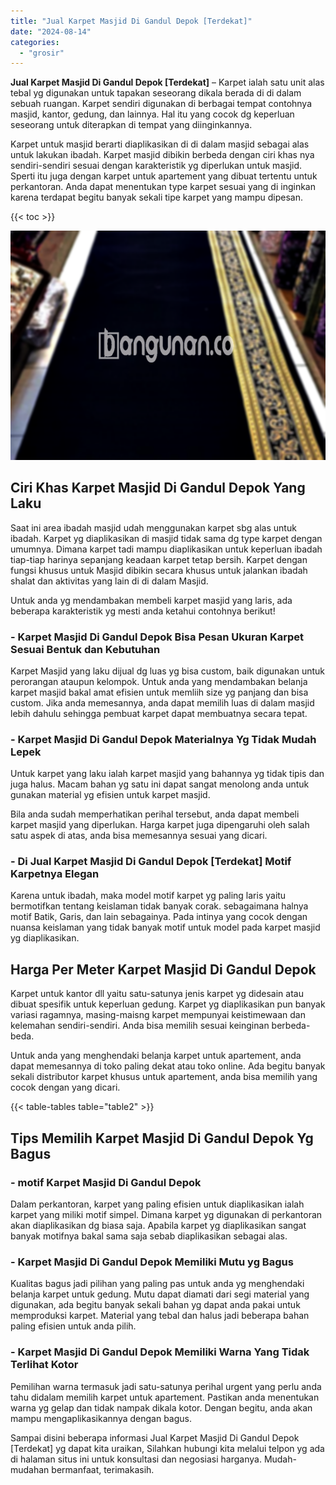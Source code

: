 ```yaml
---
title: "Jual Karpet Masjid Di Gandul Depok [Terdekat]"
date: "2024-08-14"
categories: 
  - "grosir"
---
```


**Jual Karpet Masjid Di Gandul Depok \[Terdekat\]** – Karpet ialah satu unit alas tebal yg digunakan untuk tapakan seseorang dikala berada di di dalam sebuah ruangan. Karpet sendiri digunakan di berbagai tempat contohnya masjid, kantor, gedung, dan lainnya. Hal itu yang cocok dg keperluan seseorang untuk diterapkan di tempat yang diinginkannya.

Karpet untuk masjid berarti diaplikasikan di di dalam masjid sebagai alas untuk lakukan ibadah. Karpet masjid dibikin berbeda dengan ciri khas nya sendiri-sendiri sesuai dengan karakteristik yg diperlukan untuk masjid. Sperti itu juga dengan karpet untuk apartement yang dibuat tertentu untuk perkantoran. Anda dapat menentukan type karpet sesuai yang di inginkan karena terdapat begitu banyak sekali tipe karpet yang mampu dipesan.

{{< toc >}}

![Jual Karpet Masjid Di Gandul Depok [Terdekat]](/images/grosir-karpet-murah-78.png)

## Ciri Khas Karpet Masjid Di Gandul Depok Yang Laku

Saat ini area ibadah masjid udah menggunakan karpet sbg alas untuk ibadah. Karpet yg diaplikasikan di masjid tidak sama dg type karpet dengan umumnya. Dimana karpet tadi mampu diaplikasikan untuk keperluan ibadah tiap-tiap harinya sepanjang keadaan karpet tetap bersih. Karpet dengan fungsi khusus untuk Masjid dibikin secara khusus untuk jalankan ibadah shalat dan aktivitas yang lain di di dalam Masjid.

Untuk anda yg mendambakan membeli karpet masjid yang laris, ada beberapa karakteristik yg mesti anda ketahui contohnya berikut!

### \- Karpet Masjid Di Gandul Depok Bisa Pesan Ukuran Karpet Sesuai Bentuk dan Kebutuhan

Karpet Masjid yang laku dijual dg luas yg bisa custom, baik digunakan untuk perorangan ataupun kelompok. Untuk anda yang mendambakan belanja karpet masjid bakal amat efisien untuk memliih size yg panjang dan bisa custom. Jika anda memesannya, anda dapat memilih luas di dalam masjid lebih dahulu sehingga pembuat karpet dapat membuatnya secara tepat.

### \- Karpet Masjid Di Gandul Depok Materialnya Yg Tidak Mudah Lepek

Untuk karpet yang laku ialah karpet masjid yang bahannya yg tidak tipis dan juga halus. Macam bahan yg satu ini dapat sangat menolong anda untuk gunakan material yg efisien untuk karpet masjid.

Bila anda sudah memperhatikan perihal tersebut, anda dapat membeli karpet masjid yang diperlukan. Harga karpet juga dipengaruhi oleh salah satu aspek di atas, anda bisa memesannya sesuai yang dicari.

### \- Di Jual Karpet Masjid Di Gandul Depok \[Terdekat\] Motif Karpetnya Elegan

Karena untuk ibadah, maka model motif karpet yg paling laris yaitu bermotifkan tentang keislaman tidak banyak corak. sebagaimana halnya motif Batik, Garis, dan lain sebagainya. Pada intinya yang cocok dengan nuansa keislaman yang tidak banyak motif untuk model pada karpet masjid yg diaplikasikan.

## Harga Per Meter Karpet Masjid Di Gandul Depok

Karpet untuk kantor dll yaitu satu-satunya jenis karpet yg didesain atau dibuat spesifik untuk keperluan gedung. Karpet yg diaplikasikan pun banyak variasi ragamnya, masing-maisng karpet mempunyai keistimewaan dan kelemahan sendiri-sendiri. Anda bisa memilih sesuai keinginan berbeda-beda.

Untuk anda yang menghendaki belanja karpet untuk apartement, anda dapat memesannya di toko paling dekat atau toko online. Ada begitu banyak sekali distributor karpet khusus untuk apartement, anda bisa memilih yang cocok dengan yang dicari.

{{< table-tables table="table2" >}}

## Tips Memilih Karpet Masjid Di Gandul Depok Yg Bagus

### \- motif Karpet Masjid Di Gandul Depok

Dalam perkantoran, karpet yang paling efisien untuk diaplikasikan ialah karpet yang miliki motif simpel. Dimana karpet yg digunakan di perkantoran akan diaplikasikan dg biasa saja. Apabila karpet yg diaplikasikan sangat banyak motifnya bakal sama saja sebab diaplikasikan sebagai alas.

### \- Karpet Masjid Di Gandul Depok Memiliki Mutu yg Bagus

Kualitas bagus jadi pilihan yang paling pas untuk anda yg menghendaki belanja karpet untuk gedung. Mutu dapat diamati dari segi material yang digunakan, ada begitu banyak sekali bahan yg dapat anda pakai untuk memproduksi karpet. Material yang tebal dan halus jadi beberapa bahan paling efisien untuk anda pilih.

### \- Karpet Masjid Di Gandul Depok Memiliki Warna Yang Tidak Terlihat Kotor

Pemilihan warna termasuk jadi satu-satunya perihal urgent yang perlu anda tahu didalam memilih karpet untuk apartement. Pastikan anda menentukan warna yg gelap dan tidak nampak dikala kotor. Dengan begitu, anda akan mampu mengaplikasikannya dengan bagus.

Sampai disini beberapa informasi Jual Karpet Masjid Di Gandul Depok \[Terdekat\] yg dapat kita uraikan, Silahkan hubungi kita melalui telpon yg ada di halaman situs ini untuk konsultasi dan negosiasi harganya. Mudah-mudahan bermanfaat, terimakasih.

